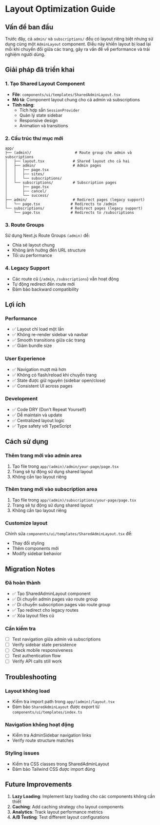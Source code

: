# Layout Optimization Guide

## Vấn đề ban đầu

Trước đây, cả `admin/` và `subscriptions/` đều có layout riêng biệt nhưng sử dụng cùng một `AdminLayout` component. Điều này khiến layout bị load lại mỗi khi chuyển đổi giữa các trang, gây ra vấn đề về performance và trải nghiệm người dùng.

## Giải pháp đã triển khai

### 1. Tạo Shared Layout Component

- **File**: `components/ui/templates/SharedAdminLayout.tsx`
- **Mô tả**: Component layout chung cho cả admin và subscriptions
- **Tính năng**: 
  - Tích hợp sẵn `SessionProvider`
  - Quản lý state sidebar
  - Responsive design
  - Animation và transitions

### 2. Cấu trúc thư mục mới

```
app/
├── (admin)/                    # Route group cho admin và subscriptions
│   ├── layout.tsx             # Shared layout cho cả hai
│   ├── admin/                 # Admin pages
│   │   ├── page.tsx
│   │   ├── sites/
│   │   └── subscriptions/
│   └── subscriptions/         # Subscription pages
│       ├── page.tsx
│       ├── cancel/
│       └── success/
├── admin/                     # Redirect pages (legacy support)
│   └── page.tsx              # Redirects to /admin
└── subscriptions/            # Redirect pages (legacy support)
    └── page.tsx              # Redirects to /subscriptions
```

### 3. Route Groups

Sử dụng Next.js Route Groups `(admin)` để:
- Chia sẻ layout chung
- Không ảnh hưởng đến URL structure
- Tối ưu performance

### 4. Legacy Support

- Các route cũ (`/admin`, `/subscriptions`) vẫn hoạt động
- Tự động redirect đến route mới
- Đảm bảo backward compatibility

## Lợi ích

### Performance
- ✅ Layout chỉ load một lần
- ✅ Không re-render sidebar và navbar
- ✅ Smooth transitions giữa các trang
- ✅ Giảm bundle size

### User Experience
- ✅ Navigation mượt mà hơn
- ✅ Không có flash/reload khi chuyển trang
- ✅ State được giữ nguyên (sidebar open/close)
- ✅ Consistent UI across pages

### Development
- ✅ Code DRY (Don't Repeat Yourself)
- ✅ Dễ maintain và update
- ✅ Centralized layout logic
- ✅ Type safety với TypeScript

## Cách sử dụng

### Thêm trang mới vào admin area

1. Tạo file trong `app/(admin)/admin/your-page/page.tsx`
2. Trang sẽ tự động sử dụng shared layout
3. Không cần tạo layout riêng

### Thêm trang mới vào subscription area

1. Tạo file trong `app/(admin)/subscriptions/your-page/page.tsx`
2. Trang sẽ tự động sử dụng shared layout
3. Không cần tạo layout riêng

### Customize layout

Chỉnh sửa `components/ui/templates/SharedAdminLayout.tsx` để:
- Thay đổi styling
- Thêm components mới
- Modify sidebar behavior

## Migration Notes

### Đã hoàn thành
- ✅ Tạo SharedAdminLayout component
- ✅ Di chuyển admin pages vào route group
- ✅ Di chuyển subscription pages vào route group
- ✅ Tạo redirect cho legacy routes
- ✅ Xóa layout files cũ

### Cần kiểm tra
- [ ] Test navigation giữa admin và subscriptions
- [ ] Verify sidebar state persistence
- [ ] Check mobile responsiveness
- [ ] Test authentication flow
- [ ] Verify API calls still work

## Troubleshooting

### Layout không load
- Kiểm tra import path trong `app/(admin)/layout.tsx`
- Đảm bảo `SharedAdminLayout` được export từ `components/ui/templates/index.ts`

### Navigation không hoạt động
- Kiểm tra AdminSidebar navigation links
- Verify route structure matches

### Styling issues
- Kiểm tra CSS classes trong SharedAdminLayout
- Đảm bảo Tailwind CSS được import đúng

## Future Improvements

1. **Lazy Loading**: Implement lazy loading cho các components không cần thiết
2. **Caching**: Add caching strategy cho layout components
3. **Analytics**: Track layout performance metrics
4. **A/B Testing**: Test different layout configurations
